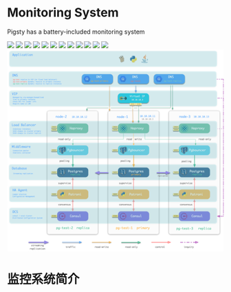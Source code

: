 # Monitoring System

Pigsty has a battery-included monitoring system

![](img/pigsty-cluster-node.png)
![](img/pigsty-cluster-overview.png)
![](img/pigsty-cluster-query.png)
![](img/pigsty-cluster-replication.png)
![](img/pigsty-cluster-session.png)
![](img/pigsty-cluster-transaction.png)
![](img/pigsty-instance-backend.png)
![](img/pigsty-instance-exporter.png)
![](img/pigsty-instance-persist.png)
![](img/pigsty-instance-query.png)
![](img/pigsty-instance-xact.png)
![](img/pigsty-slow-query.png)
![](img/proxy.png)


# 监控系统简介

